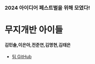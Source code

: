 ### 2024 아이디어 페스트벌을 위해 모였다!

# 무지개반 아이들

#### 김민솔,이은아,전준연,김명현,김태은
- [팀 GitHub](https://github.com/Rainbows-friends)
